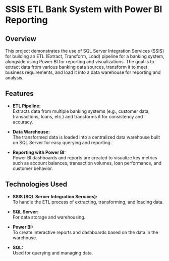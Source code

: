 # SSIS ETL Bank System with Power BI Reporting

## Overview

This project demonstrates the use of SQL Server Integration Services (SSIS) for building an ETL (Extract, Transform, Load) pipeline for a banking system, alongside using Power BI for reporting and visualizations. The goal is to extract data from various banking data sources, transform it to meet business requirements, and load it into a data warehouse for reporting and analysis.

## Features

- **ETL Pipeline:**  
  Extracts data from multiple banking systems (e.g., customer data, transactions, loans, etc.) and transforms it for consistency and accuracy.

- **Data Warehouse:**  
  The transformed data is loaded into a centralized data warehouse built on SQL Server for easy querying and reporting.

- **Reporting with Power BI:**  
  Power BI dashboards and reports are created to visualize key metrics such as account balances, transaction volumes, loan performance, and customer behavior.

## Technologies Used

- **SSIS (SQL Server Integration Services):**  
  To handle the ETL process of extracting, transforming, and loading data.

- **SQL Server:**  
  For data storage and warehousing.

- **Power BI:**  
  To create interactive reports and dashboards based on the data in the warehouse.

- **SQL:**  
  Used for querying and managing data.
